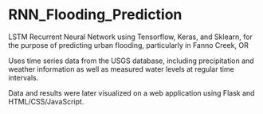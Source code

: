 # RNN_Flooding_Prediction
LSTM Recurrent Neural Network using Tensorflow, Keras, and Sklearn, for the purpose of predicting urban flooding, particularly in Fanno Creek, OR

Uses time series data from the USGS database, including precipitation and weather information as well as measured water levels at regular time intervals.

Data and results were later visualized on a web application using Flask and HTML/CSS/JavaScript.
